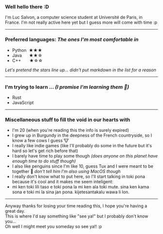 ### Well hello there :D 
   
I'm Luc Salvon, a computer science student at Université de Paris, in France. I'm not really active here yet but I guess more will come with time :p

---

### Preferred languages: *The ones I'm most comfortable in*

- Python  ★★★
- Java       ★★☆
- C++       ★☆☆

*Let's pretend the stars line up... didn't put markdown in the list for a reason*

---

### I'm trying to learn ... *(I promise I'm learning them :eyes:)*

- Rust
- JavaScript

---

### Miscellaneous stuff to fill the void in our hearts with

- I'm 20 (when you're reading this the info is surely expired)
- I grew up in Burgundy in the deepness of the French countryside, so I know a few cows I guess :cow:
- I really like indie games (like I'll probably do some in the future but it's hard so let's get rich before that)
- I barely have time to play some though *(does anyone on this planet have enough time to do stuff though)*
- I also like penguins since I'm like 10, guess Tux and I were meant to be together :penguin: *don't tell him I'm also using MacOS though*
- I really don't know what to put here, so I'll start talking in toki pona because it's cool and it makes me seem inteligent:
- mi ken toki lili taso e toki pona la mi ken ala toki mute. sina ken kama sona e toki mi la sina jan pona. kijetesantakalu wawa li lon.

---

Anyway thanks for losing your time reading this, I hope you're having a great day.   
This is where I'd say something like "see ya!" but I probably don't know you...   
Oh well I might meet you someday so see ya!! :p
